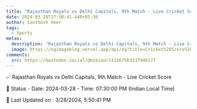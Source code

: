 ```yaml
---
title: "Rajasthan Royals vs Delhi Capitals, 9th Match - Live Cricket Score"
date: 2024-03-28T17:50:41.440+05:30
author: Santhosh Veer
tags:
  - Sports
metas:
  description: "Rajasthan Royals vs Delhi Capitals, 9th Match - Live Cricket Score - Date: 2024-03-28 - Time: 07:30:00 PM (Indian Local Time)"
  image: https://ogimageblog.vercel.app/api/og?title=Cricket%20Score%20%F0%9F%8F%8F
comments:
  src: https://mastodon.social/@mskian/111567563137946177
---
```


✅ Rajasthan Royals vs Delhi Capitals, 9th Match - Live Cricket Score

📑 Status - Date: 2024-03-28 - Time: 07:30:00 PM (Indian Local Time)

<!--more-->

📝 Last Updated on : 3/28/2024, 5:50:41 PM
